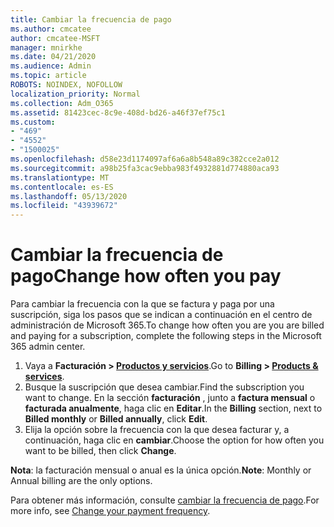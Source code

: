 ```yaml
---
title: Cambiar la frecuencia de pago
ms.author: cmcatee
author: cmcatee-MSFT
manager: mnirkhe
ms.date: 04/21/2020
ms.audience: Admin
ms.topic: article
ROBOTS: NOINDEX, NOFOLLOW
localization_priority: Normal
ms.collection: Adm_O365
ms.assetid: 81423cec-8c9e-408d-bd26-a46f37ef75c1
ms.custom:
- "469"
- "4552"
- "1500025"
ms.openlocfilehash: d58e23d1174097af6a6a8b548a89c382cce2a012
ms.sourcegitcommit: a98b25fa3cac9ebba983f4932881d774880aca93
ms.translationtype: MT
ms.contentlocale: es-ES
ms.lasthandoff: 05/13/2020
ms.locfileid: "43939672"
---
```

# <a name="change-how-often-you-pay"></a><span data-ttu-id="087c0-102">Cambiar la frecuencia de pago</span><span class="sxs-lookup"><span data-stu-id="087c0-102">Change how often you pay</span></span>

<span data-ttu-id="087c0-103">Para cambiar la frecuencia con la que se factura y paga por una suscripción, siga los pasos que se indican a continuación en el centro de administración de Microsoft 365.</span><span class="sxs-lookup"><span data-stu-id="087c0-103">To change how often you are you are billed and paying for a subscription, complete the following steps in the Microsoft 365 admin center.</span></span> 
1. <span data-ttu-id="087c0-104">Vaya a **Facturación > [Productos y servicios](https://go.microsoft.com/fwlink/p/?linkid=842054)**.</span><span class="sxs-lookup"><span data-stu-id="087c0-104">Go to **Billing > [Products & services](https://go.microsoft.com/fwlink/p/?linkid=842054)**.</span></span>
2. <span data-ttu-id="087c0-105">Busque la suscripción que desea cambiar.</span><span class="sxs-lookup"><span data-stu-id="087c0-105">Find the subscription you want to change.</span></span> <span data-ttu-id="087c0-106">En la sección **facturación** , junto a **factura mensual** o **facturada anualmente**, haga clic en **Editar**.</span><span class="sxs-lookup"><span data-stu-id="087c0-106">In the **Billing** section, next to **Billed monthly** or **Billed annually**, click **Edit**.</span></span> 
3. <span data-ttu-id="087c0-107">Elija la opción sobre la frecuencia con la que desea facturar y, a continuación, haga clic en **cambiar**.</span><span class="sxs-lookup"><span data-stu-id="087c0-107">Choose the option for how often you want to be billed, then click **Change**.</span></span>

<span data-ttu-id="087c0-108">**Nota**: la facturación mensual o anual es la única opción.</span><span class="sxs-lookup"><span data-stu-id="087c0-108">**Note**: Monthly or Annual billing are the only options.</span></span>

<span data-ttu-id="087c0-109">Para obtener más información, consulte [cambiar la frecuencia de pago](https://docs.microsoft.com/microsoft-365/commerce/billing-and-payments/change-payment-frequency?view=o365-worldwide).</span><span class="sxs-lookup"><span data-stu-id="087c0-109">For more info, see [Change your payment frequency](https://docs.microsoft.com/microsoft-365/commerce/billing-and-payments/change-payment-frequency?view=o365-worldwide).</span></span>
